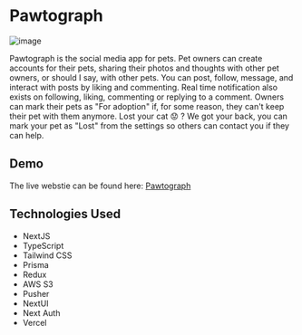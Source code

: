 # Pawtograph

![image](https://github.com/Qirall79/pawtograph/assets/66278832/beacb8a6-2623-430b-a489-e2dc21e7314b)


Pawtograph is the social media app for pets. Pet owners can create accounts for their pets, sharing their photos and thoughts with other pet owners, or should I say, with other pets. You can post, follow, message, and interact with posts by liking and commenting. Real time notification also exists on following, liking, commenting or replying to a comment. Owners can mark their pets as "For adoption" if, for some reason, they can't keep their pet with them anymore. Lost your cat 😟 ? We got your back, you can mark your pet as "Lost" from the settings so others can contact you if they can help.

## Demo

The live webstie can be found here: [Pawtograph](https://pawtograph.vercel.app/)

## Technologies Used

- NextJS
- TypeScript
- Tailwind CSS
- Prisma
- Redux
- AWS S3
- Pusher
- NextUI
- Next Auth
- Vercel
